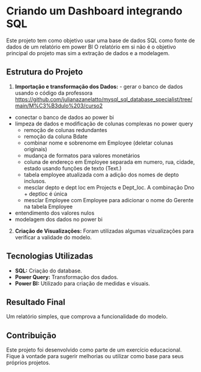 # Criando um Dashboard integrando SQL

Este projeto tem como objetivo usar uma base de dados SQL como fonte de dados de um relatório em power BI
O relatório em si não é o objetivo principal do projeto mas sim a extração de dados e a modelagem.

## Estrutura do Projeto

1. **Importação e transformação dos Dados:** - gerar o banco de dados usando o código da professora 
https://github.com/julianazanelatto/mysql_sql_database_specialist/tree/main/M%C3%B3dulo%203/curso2
- conectar o banco de dados ao power bi
- limpeza de dados e modificação de colunas complexas no power query
	- remoção de colunas redundantes
	- remoção da coluna Bdate
	- combinar nome e sobrenome em Employee (deletar colunas originais)
	- mudança de formatos para valores monetários
	- coluna de endereço em Employee separada em numero, rua, cidade, estado usando funções de texto (Text.) 
	- tabela employee atualizada com a adição dos nomes de depto inclusos.
	- mesclar depto e dept loc em Projects e Dept_loc. A combinação Dno + deptloc é única
	- mesclar Employee com Employee para adicionar o nome do Gerente na tabela Employee
- entendimento dos valores nulos
- modelagem dos dados no power bi
2. **Criação de Visualizações:** Foram utilizadas algumas vizualizações para verificar a validade do modelo.

## Tecnologias Utilizadas

- **SQL:** Criação do database.
- **Power Query:** Transformação dos dados.
- **Power BI:** Utilizado para criação de medidas e visuais.

## Resultado Final

Um relatório simples, que comprova a funcionalidade do modelo.

## Contribuição

Este projeto foi desenvolvido como parte de um exercício educacional. Fique à vontade para sugerir melhorias ou utilizar como base para seus próprios projetos.

